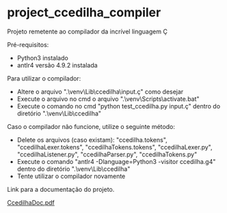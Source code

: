 # project_ccedilha_compiler
Projeto remetente ao compilador da incrível linguagem Ç

Pré-requisitos:
- Python3 instalado
- antlr4 versão 4.9.2 instalada

Para utilizar o compilador:
- Altere o arquivo ".\venv\Lib\ccedilha\input.ç" como desejar
- Execute o arquivo no cmd o arquivo ".\venv\Scripts\activate.bat"
- Execute o comando no cmd "python test_ccedilha.py input.ç" dentro do diretório ".\venv\Lib\ccedilha\"

Caso o compilador não funcione, utilize o seguinte método:
- Delete os arquivos (caso existam): "ccedilha.tokens", "ccedilhaLexer.tokens", "ccedilhaTokens.tokens", "ccedilhaLexer.py", "ccedilhaListener.py", "ccedilhaParser.py", "ccedilhaTokens.py"
- Execute o comando "antlr4 -Dlanguage=Python3 -visitor ccedilha.g4" dentro do diretório ".\venv\Lib\ccedilha\"
- Tente utilizar o compilador novamente

Link para a documentação do projeto.

[CcedilhaDoc.pdf](https://github.com/Josney1223/project_ccedilha_compiler/files/6776884/CcedilhaDoc.pdf)

